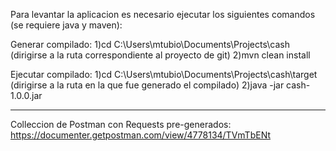 Para levantar la aplicacion es necesario ejecutar los siguientes comandos (se requiere java y maven):

Generar compilado:
1)cd C:\Users\mtubio\Documents\Projects\cash (dirigirse a la ruta correspondiente al proyecto de git)
2)mvn clean install

Ejecutar compilado:
1)cd C:\Users\mtubio\Documents\Projects\cash\target (dirigirse a la ruta en la que fue generado el compilado)
2)java -jar cash-1.0.0.jar

----

Colleccion de Postman con Requests pre-generados: https://documenter.getpostman.com/view/4778134/TVmTbENt

